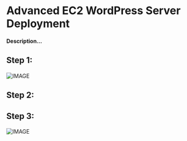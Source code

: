 # Advanced EC2 WordPress Server Deployment
#### Description...

## Step 1: 
#### 

![IMAGE]()

## Step 2: 
#### 

## Step 3: 
#### 

![IMAGE]()
